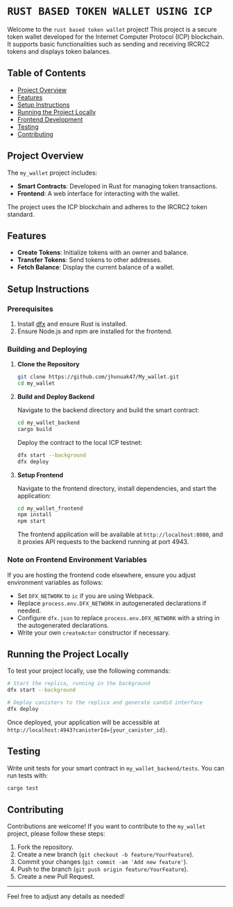 # `RUST BASED TOKEN WALLET USING ICP`

Welcome to the `rust based token wallet` project! This project is a secure token wallet developed for the Internet Computer Protocol (ICP) blockchain. It supports basic functionalities such as sending and receiving IRCRC2 tokens and displays token balances.

## Table of Contents

- [Project Overview](#project-overview)
- [Features](#features)
- [Setup Instructions](#setup-instructions)
- [Running the Project Locally](#running-the-project-locally)
- [Frontend Development](#frontend-development)
- [Testing](#testing)
- [Contributing](#contributing)

## Project Overview

The `my_wallet` project includes:
- **Smart Contracts**: Developed in Rust for managing token transactions.
- **Frontend**: A web interface for interacting with the wallet.

The project uses the ICP blockchain and adheres to the IRCRC2 token standard.

## Features

- **Create Tokens**: Initialize tokens with an owner and balance.
- **Transfer Tokens**: Send tokens to other addresses.
- **Fetch Balance**: Display the current balance of a wallet.

## Setup Instructions

### Prerequisites

1. Install [dfx](https://sdk.dfinity.org/docs/developers-guide/install-upgrade-remove.html) and ensure Rust is installed.
2. Ensure Node.js and npm are installed for the frontend.

### Building and Deploying

1. **Clone the Repository**

   ```bash
   git clone https://github.com/jhunuak47/My_wallet.git
   cd my_wallet
   ```

2. **Build and Deploy Backend**

   Navigate to the backend directory and build the smart contract:

   ```bash
   cd my_wallet_backend
   cargo build
   ```

   Deploy the contract to the local ICP testnet:

   ```bash
   dfx start --background
   dfx deploy
   ```

3. **Setup Frontend**

   Navigate to the frontend directory, install dependencies, and start the application:

   ```bash
   cd my_wallet_frontend
   npm install
   npm start
   ```

   The frontend application will be available at `http://localhost:8080`, and it proxies API requests to the backend running at port 4943.

### Note on Frontend Environment Variables

If you are hosting the frontend code elsewhere, ensure you adjust environment variables as follows:
- Set `DFX_NETWORK` to `ic` if you are using Webpack.
- Replace `process.env.DFX_NETWORK` in autogenerated declarations if needed.
- Configure `dfx.json` to replace `process.env.DFX_NETWORK` with a string in the autogenerated declarations.
- Write your own `createActor` constructor if necessary.

## Running the Project Locally

To test your project locally, use the following commands:

```bash
# Start the replica, running in the background
dfx start --background

# Deploy canisters to the replica and generate candid interface
dfx deploy
```

Once deployed, your application will be accessible at `http://localhost:4943?canisterId={your_canister_id}`.

## Testing

Write unit tests for your smart contract in `my_wallet_backend/tests`. You can run tests with:

```bash
cargo test
```

## Contributing

Contributions are welcome! If you want to contribute to the `my_wallet` project, please follow these steps:
1. Fork the repository.
2. Create a new branch (`git checkout -b feature/YourFeature`).
3. Commit your changes (`git commit -am 'Add new feature'`).
4. Push to the branch (`git push origin feature/YourFeature`).
5. Create a new Pull Request.


---

Feel free to adjust any details as needed!
